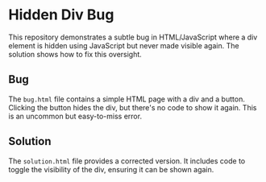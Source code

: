 # Hidden Div Bug

This repository demonstrates a subtle bug in HTML/JavaScript where a div element is hidden using JavaScript but never made visible again. The solution shows how to fix this oversight.

## Bug
The `bug.html` file contains a simple HTML page with a div and a button.  Clicking the button hides the div, but there's no code to show it again. This is an uncommon but easy-to-miss error.

## Solution
The `solution.html` file provides a corrected version.  It includes code to toggle the visibility of the div, ensuring it can be shown again.
